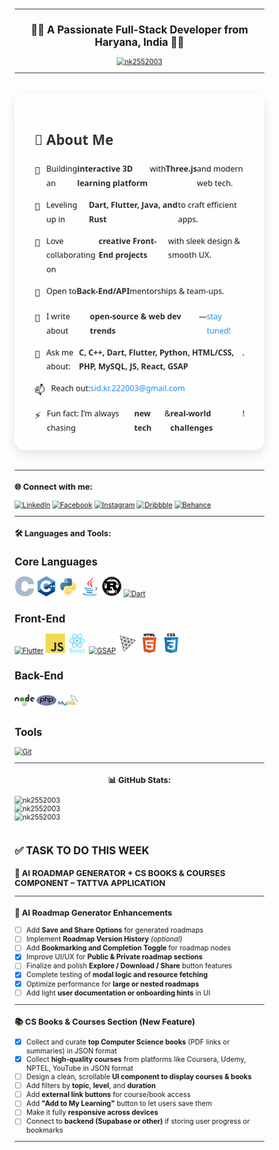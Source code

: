 <hr>
<h2 align="center">👨‍💻 A Passionate Full-Stack Developer from Haryana, India 👨‍💻</h2>

<p align="center">
  <a href="https://github.com/ryo-ma/github-profile-trophy">
    <img src="https://github-profile-trophy.vercel.app/?username=nk2552003&theme=radical&margin-w=15&margin-h=15&row=1&column=8" alt="nk2552003"/>
  </a>
</p>
<hr>
<div style="max-width: 700px; margin: 40px auto; background: white; border-radius: 20px; box-shadow: 0 8px 20px rgba(0,0,0,0.1); padding: 30px 40px; font-family: 'Segoe UI', sans-serif; line-height: 1.8; background-color: #fefefe;">
  <h2 style="margin-bottom: 20px; font-size: 28px; color: #333;">🚀 About Me</h2>

  <div style="margin-bottom: 15px; font-size: 16px; display: flex; align-items: flex-start;">
    <span style="font-size: 20px; margin-right: 12px;">🔭</span>
    Building an <strong style="color: #2d2d2d;">interactive 3D learning platform</strong> with <strong style="color: #2d2d2d;">Three.js</strong> and modern web tech.
  </div>

  <div style="margin-bottom: 15px; font-size: 16px; display: flex; align-items: flex-start;">
    <span style="font-size: 20px; margin-right: 12px;">🌱</span>
    Leveling up in <strong style="color: #2d2d2d;">Dart, Flutter, Java, and Rust</strong> to craft efficient apps.
  </div>

  <div style="margin-bottom: 15px; font-size: 16px; display: flex; align-items: flex-start;">
    <span style="font-size: 20px; margin-right: 12px;">👯</span>
    Love collaborating on <strong style="color: #2d2d2d;">creative Front-End projects</strong> with sleek design & smooth UX.
  </div>

  <div style="margin-bottom: 15px; font-size: 16px; display: flex; align-items: flex-start;">
    <span style="font-size: 20px; margin-right: 12px;">🤝</span>
    Open to <strong style="color: #2d2d2d;">Back-End/API</strong> mentorships & team-ups.
  </div>

  <div style="margin-bottom: 15px; font-size: 16px; display: flex; align-items: flex-start;">
    <span style="font-size: 20px; margin-right: 12px;">📝</span>
    I write about <strong style="color: #2d2d2d;">open-source & web dev trends</strong> — 
    <a href="#" style="color: #1e90ff; text-decoration: none;">stay tuned!</a>
  </div>

  <div style="margin-bottom: 15px; font-size: 16px; display: flex; align-items: flex-start;">
    <span style="font-size: 20px; margin-right: 12px;">💬</span>
    Ask me about: 
    <strong style="color: #2d2d2d;">C, C++, Dart, Flutter, Python, HTML/CSS, PHP, MySQL, JS, React, GSAP</strong>.
  </div>

  <div style="margin-bottom: 15px; font-size: 16px; display: flex; align-items: flex-start;">
    <span style="font-size: 20px; margin-right: 12px;">📫</span>
    Reach out: 
    <a href="mailto:sid.kr.222003@gmail.com" style="color: #1e90ff; text-decoration: none;">sid.kr.222003@gmail.com</a>
  </div>

  <div style="margin-bottom: 0; font-size: 16px; display: flex; align-items: flex-start;">
    <span style="font-size: 20px; margin-right: 12px;">⚡</span>
    Fun fact: I’m always chasing <strong style="color: #2d2d2d;">new tech</strong> & <strong style="color: #2d2d2d;">real-world challenges</strong>!
  </div>
</div>

<hr>

<h3 align="left">🌐 Connect with me:</h3>
<p align="left">
  <a href="https://linkedin.com/in/nitish-kumar-69302b226" target="_blank"><img align="center" src="https://raw.githubusercontent.com/rahuldkjain/github-profile-readme-generator/master/src/images/icons/Social/linked-in-alt.svg" alt="LinkedIn" height="30" width="40" /></a>
  <a href="https://fb.com/nk222003" target="_blank"><img align="center" src="https://raw.githubusercontent.com/rahuldkjain/github-profile-readme-generator/master/src/images/icons/Social/facebook.svg" alt="Facebook" height="30" width="40" /></a>
  <a href="https://instagram.com/nitish.2432" target="_blank"><img align="center" src="https://raw.githubusercontent.com/rahuldkjain/github-profile-readme-generator/master/src/images/icons/Social/instagram.svg" alt="Instagram" height="30" width="40" /></a>
  <a href="https://dribbble.com/nk2552003" target="_blank"><img align="center" src="https://raw.githubusercontent.com/rahuldkjain/github-profile-readme-generator/master/src/images/icons/Social/dribbble.svg" alt="Dribbble" height="30" width="40" /></a>
  <a href="https://www.behance.net/nitishkumar444" target="_blank"><img align="center" src="https://raw.githubusercontent.com/rahuldkjain/github-profile-readme-generator/master/src/images/icons/Social/behance.svg" alt="Behance" height="30" width="40" /></a>
</p>
<hr>

<h3 align="left">🛠️ Languages and Tools:</h3>
<p align="left">
  <h2>Core Languages</h2>
  <!-- Core Languages -->
  <a href="https://www.cprogramming.com/" target="_blank" rel="noreferrer"><img src="https://raw.githubusercontent.com/devicons/devicon/master/icons/c/c-original.svg" alt="C" width="40" height="40"/></a>
  <a href="https://isocpp.org/" target="_blank" rel="noreferrer"><img src="https://raw.githubusercontent.com/devicons/devicon/master/icons/cplusplus/cplusplus-original.svg" alt="C++" width="40" height="40"/></a>
  <a href="https://www.python.org/" target="_blank" rel="noreferrer"><img src="https://raw.githubusercontent.com/devicons/devicon/master/icons/python/python-original.svg" alt="Python" width="40" height="40"/></a>
  <a href="https://www.java.com/" target="_blank" rel="noreferrer"><img src="https://raw.githubusercontent.com/devicons/devicon/master/icons/java/java-original.svg" alt="Java" width="40" height="40"/></a>
  <a href="https://www.rust-lang.org/" target="_blank" rel="noreferrer"><img src="https://raw.githubusercontent.com/devicons/devicon/master/icons/rust/rust-plain.svg" alt="Rust" width="40" height="40"/></a>
  <a href="https://dart.dev/" target="_blank" rel="noreferrer"><img src="https://www.vectorlogo.zone/logos/dartlang/dartlang-icon.svg" alt="Dart" width="40" height="40"/></a>
  <h2>Front-End</h2>
  <!-- Front-End -->
  <a href="https://flutter.dev" target="_blank" rel="noreferrer"><img src="https://www.vectorlogo.zone/logos/flutterio/flutterio-icon.svg" alt="Flutter" width="40" height="40"/></a>
  <a href="https://developer.mozilla.org/en-US/docs/Web/JavaScript" target="_blank" rel="noreferrer"><img src="https://raw.githubusercontent.com/devicons/devicon/master/icons/javascript/javascript-original.svg" alt="JavaScript" width="40" height="40"/></a>
  <a href="https://reactjs.org/" target="_blank" rel="noreferrer"><img src="https://raw.githubusercontent.com/devicons/devicon/master/icons/react/react-original-wordmark.svg" alt="React" width="40" height="40"/></a>
  <a href="https://greensock.com/gsap/" target="_blank" rel="noreferrer"><img src="https://avatars.githubusercontent.com/u/2139479?s=200&v=4" alt="GSAP" width="40" height="40"/></a>
  <a href="https://threejs.org/" target="_blank" rel="noreferrer"><img src="https://raw.githubusercontent.com/devicons/devicon/master/icons/threejs/threejs-original.svg" alt="Three.js" width="40" height="40"/></a>
  <a href="https://www.w3schools.com/html/" target="_blank" rel="noreferrer"><img src="https://raw.githubusercontent.com/devicons/devicon/master/icons/html5/html5-original-wordmark.svg" alt="HTML" width="40" height="40"/></a>
  <a href="https://www.w3schools.com/css/" target="_blank" rel="noreferrer"><img src="https://raw.githubusercontent.com/devicons/devicon/master/icons/css3/css3-original-wordmark.svg" alt="CSS" width="40" height="40"/></a>
  
  <h2>Back-End</h2>
  <!-- Back-End -->
  <a href="https://nodejs.org" target="_blank" rel="noreferrer"><img src="https://raw.githubusercontent.com/devicons/devicon/master/icons/nodejs/nodejs-original-wordmark.svg" alt="Node.js" width="40" height="40"/></a>
  <a href="https://www.php.net/" target="_blank" rel="noreferrer"><img src="https://raw.githubusercontent.com/devicons/devicon/master/icons/php/php-original.svg" alt="PHP" width="40" height="40"/></a>
  <a href="https://www.mysql.com/" target="_blank" rel="noreferrer"><img src="https://raw.githubusercontent.com/devicons/devicon/master/icons/mysql/mysql-original-wordmark.svg" alt="MySQL" width="40" height="40"/></a>
  
  <h2>Tools</h2>
  <!-- Tools -->
  <a href="https://git-scm.com/" target="_blank" rel="noreferrer"><img src="https://www.vectorlogo.zone/logos/git-scm/git-scm-icon.svg" alt="Git" width="40" height="40"/></a>
</p>
<hr>


<h3 align="center">📊 GitHub Stats:</h3>
<div style="display:flex;flex-direction:row;flex-wrap:wrap;gap:10;">
    <img align="center" width="100%" src="https://github-readme-stats.vercel.app/api/top-langs?username=nk2552003&show_icons=true&locale=en&layout=compact&theme=radical" alt="nk2552003"/>
  <img width="100%" src="https://github-readme-stats.vercel.app/api?username=nk2552003&show_icons=true&locale=en&theme=radical" alt="nk2552003"/>
    <img align="center" width="100%" src="https://github-readme-streak-stats.herokuapp.com/?user=nk2552003&theme=radical" alt="nk2552003"/>
</div>

<br>

## ✅ TASK TO DO THIS WEEK  

### 🚀 AI ROADMAP GENERATOR + CS BOOKS & COURSES COMPONENT – TATTVA APPLICATION  

---

### 🧠 AI Roadmap Generator Enhancements
- [ ] Add **Save and Share Options** for generated roadmaps  
- [ ] Implement **Roadmap Version History** *(optional)*  
- [ ] Add **Bookmarking and Completion Toggle** for roadmap nodes  
- [x] Improve UI/UX for **Public & Private roadmap sections**  
- [ ] Finalize and polish **Explore / Download / Share** button features  
- [x] Complete testing of **modal logic and resource fetching**  
- [x] Optimize performance for **large or nested roadmaps**  
- [ ] Add light **user documentation or onboarding hints** in UI  

---

### 📚 CS Books & Courses Section (New Feature)
- [x] Collect and curate **top Computer Science books** (PDF links or summaries) in JSON format
- [x] Collect **high-quality courses** from platforms like Coursera, Udemy, NPTEL, YouTube in JSON format
- [ ] Design a clean, scrollable **UI component to display courses & books**  
- [ ] Add filters by **topic**, **level**, and **duration**  
- [ ] Add **external link buttons** for course/book access  
- [ ] Add **"Add to My Learning"** button to let users save them  
- [ ] Make it fully **responsive across devices**  
- [ ] Connect to **backend (Supabase or other)** if storing user progress or bookmarks  

---
